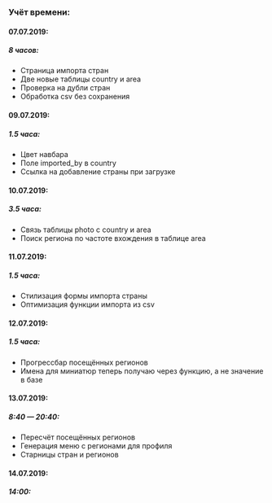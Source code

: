 ### Учёт времени:
#### 07.07.2019:
##### 8 часов:
* Страница импорта стран
* Две новые таблицы country и area
* Проверка на дубли стран
* Обработка csv без сохранения

#### 09.07.2019:
##### 1.5 часа:
* Цвет навбара
* Поле imported_by в country
* Ссылка на добавление страны при загрузке

#### 10.07.2019:
##### 3.5 часа:
* Связь таблицы photo с country и area
* Поиск региона по частоте вхождения в таблице area

#### 11.07.2019:
##### 1.5 часа:
* Стилизация формы импорта страны
* Оптимизация функции импорта из csv

#### 12.07.2019:
##### 1.5 часа:
* Прогрессбар посещённых регионов
* Имена для миниатюр теперь получаю через функцию, а не значение в базе

#### 13.07.2019:
##### 8:40 — 20:40:
* Пересчёт посещённых регионов
* Генерация меню с регионами для профиля
* Старницы стран и регионов

#### 14.07.2019:
##### 14:00: